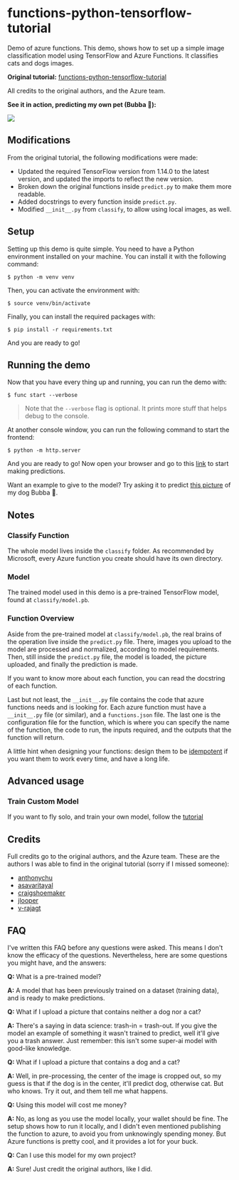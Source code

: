 # functions-python-tensorflow-tutorial

Demo of azure functions. This demo, shows how to set up a simple image 
classification model using TensorFlow and Azure Functions. It classifies cats and 
dogs images.

**Original tutorial:** [functions-python-tensorflow-tutorial](https://github.com/Azure-Samples/functions-python-tensorflow-tutorial)

All credits to the original authors, and the Azure team.

**See it in action, predicting my own pet (Bubba 🐶):**

![](./resources/assets/usage-demo.gif)

## Modifications

From the original tutorial, the following modifications were made:

* Updated the required TensorFlow version from 1.14.0 to the latest version, and 
  updated the imports to reflect the new version.
* Broken down the original functions inside `predict.py` to make them more readable.
* Added docstrings to every function inside `predict.py`.
* Modified `__init__.py` from `classify`, to allow using local images, as well.

## Setup

Setting up this demo is quite simple. You need to have a Python environment 
installed on your machine. You can install it with the following command:

```console
$ python -m venv venv
```

Then, you can activate the environment with:

```console
$ source venv/bin/activate
```

Finally, you can install the required packages with:

```console
$ pip install -r requirements.txt
```

And you are ready to go!

## Running the demo

Now that you have every thing up and running, you can run the demo with:

```console
$ func start --verbose 
```

> Note that the `--verbose` flag is optional. It prints more stuff that helps debug
> to the console.

At another console window, you can run the following command to start the frontend:

```console
$ python -m http.server
```

And you are ready to go! Now open your browser and go to this [link](http://localhost:8000/frontend/)
to start making predictions.

Want an example to give to the model? Try asking it to predict [this picture](https://github.com/ingwersen-erik/functions-python-tensorflow-tutorial/blob/main/resources/assets/bubba.png?raw=true) of my dog Bubba 🐶.


## Notes

### Classify Function

The whole model lives inside the `classify` folder. As recommended by Microsoft, 
every Azure function you create should have its own directory.

### Model

The trained model used in this demo is a pre-trained TensorFlow model, found at `classify/model.pb`. 

### Function Overview

Aside from the pre-trained model at `classify/model.pb`, the real brains of the
operation live inside the `predict.py` file. There, images you upload to the model 
are processed and normalized, according to model requirements. Then, still inside 
the `predict.py` file, the model is loaded, the picture uploaded, and finally the 
prediction is made.

If you want to know more about each function, you can read the docstring of each 
function.

Last but not least, the `__init__.py` file contains the code that azure functions 
needs and is looking for. Each azure function must have a `__init__.py` file (or similar),
and a `functions.json` file. The last one is the configuration file for the function, 
which is where you can specify the name of the function, the code to run, the inputs 
required, and the outputs that the function will return.

A little hint when designing your functions: design them to be [idempotent](https://www.google.com/url?sa=t&rct=j&q=&esrc=s&source=web&cd=&cad=rja&uact=8&ved=2ahUKEwiO2dWW5af1AhXur5UCHSOTAYgQmhN6BAgrEAI&url=https%3A%2F%2Fen.wikipedia.org%2Fwiki%2FIdempotence&usg=AOvVaw2tBKzMM7JWe5m8N5lGXEiY) if you want them to work every time, and have a long life.


## Advanced usage

### Train Custom Model

If you want to fly solo, and train your own model, follow the [tutorial](./train-custom-vision-model.md)

## Credits

Full credits go to the original authors, and the Azure team. These are the authors 
I was able to find in the original tutorial (sorry if I missed someone):

* [anthonychu](https://github.com/anthonychu)
* [asavaritayal](https://github.com/asavaritayal)
* [craigshoemaker](https://github.com/craigshoemaker)
* [jlooper](https://github.com/jlooper)
* [v-rajagt](https://github.com/v-rajagt)


## FAQ

I've written this FAQ before any questions were asked. This means I don't know the 
efficacy of the questions. Nevertheless, here are some questions you might have, and 
the answers:

**Q:** What is a pre-trained model?

**A:** A model that has been previously trained on a dataset (training data), and is ready to make predictions.

**Q:** What if I upload a picture that contains neither a dog nor a cat?

**A:** There's a saying in data science: trash-in = trash-out. If you give the 
model an example of something it wasn't trained to predict, well it'll give you a trash answer. Just remember: this isn't some super-ai model with good-like knowledge.

**Q:** What if I upload a picture that contains a dog and a cat?

**A:** Well, in pre-processing, the center of the image is cropped out, so my guess is that if the dog is in the center, it'll predict dog, otherwise cat. But who knows. Try it out, and them tell me what happens.

**Q:** Using this model will cost me money?

**A:** No, as long as you use the model locally, your wallet should be fine. The setup shows how to run it locally, and I didn't even mentioned publishing the function to azure, to avoid you from unknowingly spending money. But Azure functions is pretty cool, and it provides a lot for your buck.

**Q:** Can I use this model for my own project?

**A:** Sure! Just credit the original authors, like I did. 
